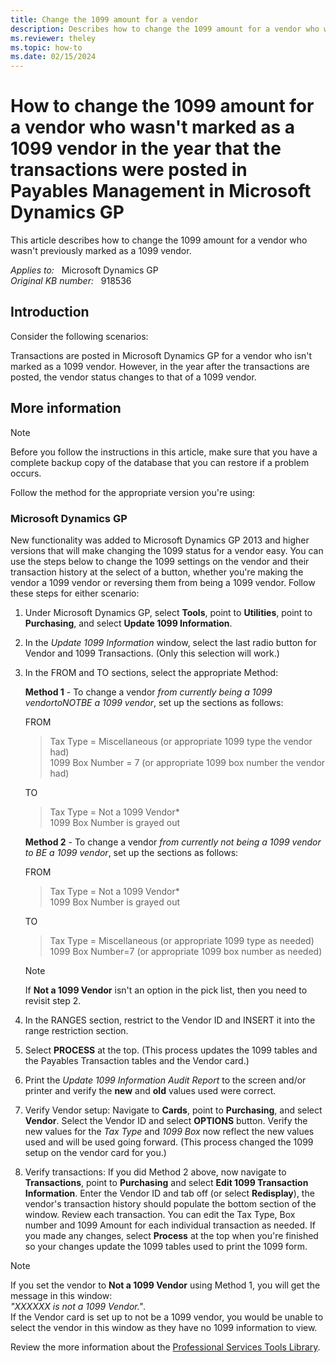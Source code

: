 ```yaml
---
title: Change the 1099 amount for a vendor
description: Describes how to change the 1099 amount for a vendor who wasn't marked as a 1099 vendor in the year that the transactions were posted in Payables Management in Microsoft Dynamics GP.
ms.reviewer: theley
ms.topic: how-to
ms.date: 02/15/2024
---
```

# How to change the 1099 amount for a vendor who wasn't marked as a 1099 vendor in the year that the transactions were posted in Payables Management in Microsoft Dynamics GP

This article describes how to change the 1099 amount for a vendor who wasn't previously marked as a 1099 vendor.

_Applies to:_ &nbsp; Microsoft Dynamics GP  
_Original KB number:_ &nbsp; 918536

## Introduction

Consider the following scenarios:

Transactions are posted in Microsoft Dynamics GP for a vendor who isn't marked as a 1099 vendor. However, in the year after the transactions are posted, the vendor status changes to that of a 1099 vendor.

## More information

> [!NOTE]
> Before you follow the instructions in this article, make sure that you have a complete backup copy of the database that you can restore if a problem occurs.

Follow the method for the appropriate version you're using:

### Microsoft Dynamics GP 

New functionality was added to Microsoft Dynamics GP 2013 and higher versions that will make changing the 1099 status for a vendor easy. You can use the steps below to change the 1099 settings on the vendor and their transaction history at the select of a button, whether you're making the vendor a 1099 vendor or reversing them from being a 1099 vendor. Follow these steps for either scenario:

1. Under Microsoft Dynamics GP, select **Tools**, point to **Utilities**, point to **Purchasing**, and select **Update 1099 Information**.

2. In the *Update 1099 Information* window, select the last radio button for Vendor and 1099 Transactions. (Only this selection will work.)

3. In the FROM and TO sections, select the appropriate Method:

    **Method 1** - To change a vendor *from currently being a 1099 vendortoNOTBE a 1099 vendor*, set up the sections as follows:

    FROM  
    > Tax Type = Miscellaneous (or appropriate 1099 type the vendor had)  
    1099 Box Number = 7 (or appropriate 1099 box number the vendor had)

    TO  
    > Tax Type = Not a 1099 Vendor*  
    1099 Box Number is grayed out

    **Method 2** - To change a vendor *from currently not being a 1099 vendor to BE a 1099 vendor*, set up the sections as follows:

    FROM  
    > Tax Type = Not a 1099 Vendor*  
    1099 Box Number is grayed out

    TO  
    > Tax Type = Miscellaneous (or appropriate 1099 type as needed)  
    1099 Box Number=7 (or appropriate 1099 box number as needed)

    > [!NOTE]
    > If **Not a 1099 Vendor** isn't an option in the pick list, then you need to revisit step 2.

4. In the RANGES section, restrict to the Vendor ID and INSERT  it into the range restriction section.

5. Select **PROCESS** at the top. (This process updates the 1099 tables and the Payables Transaction tables and the Vendor card.)

6. Print the *Update 1099 Information Audit Report* to the screen and/or printer and verify the **new** and **old** values used were correct.

7. Verify Vendor setup: Navigate to **Cards**, point to **Purchasing**, and select **Vendor**. Select the Vendor ID and select **OPTIONS** button. Verify the new values for the *Tax Type* and *1099 Box* now reflect the new values used and will be used going forward. (This process changed the 1099 setup on the vendor card for you.)

8. Verify transactions: If you did Method 2 above, now navigate to **Transactions**, point to **Purchasing** and select **Edit 1099 Transaction Information**. Enter the Vendor ID and tab off (or select **Redisplay**), the vendor's transaction history should populate the bottom section of the window. Review each transaction. You can edit the Tax Type, Box number and 1099 Amount for each individual transaction as needed. If you made any changes, select **Process** at the top when you're finished so your changes update the 1099 tables used to print the 1099 form.

> [!NOTE]
> If you set the vendor to **Not a 1099 Vendor** using Method 1, you will get the message in this window:  
> *"XXXXXX is not a 1099 Vendor."*.  
> If the Vendor card is set up to not be a 1099 vendor, you would be unable to select the vendor in this window as they have no 1099 information to view.

Review the more information about the [Professional Services Tools Library](https://learn.microsoft.com/en-us/dynamics/s-e/gp/noam_pstl_delta).

